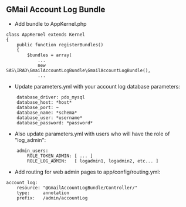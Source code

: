 ## GMail Account Log Bundle ##

- Add bundle to AppKernel.php
````
class AppKernel extends Kernel
{
    public function registerBundles()
    {
        $bundles = array(
            ...
            new SAS\IRAD\GmailAccountLogBundle\GmailAccountLogBundle(),
            ...
````

- Update parameters.yml with your account log database parameters:
````
    database_driver: pdo_mysql
    database_host: *host*
    database_port: ~
    database_name: *schema*
    database_user: *username*
    database_password: *password*
````
- Also update parameters.yml with users who will have the role of "log_admin":
````
    admin_users:
        ROLE_TOKEN_ADMIN: [ ... ]
        ROLE_LOG_ADMIN:   [ logadmin1, logadmin2, etc... ]
````

- Add routing for web admin pages to app/config/routing.yml:
````
account_log:
    resource: "@GmailAccountLogBundle/Controller/"
    type:     annotation
    prefix:   /admin/accountLog
````